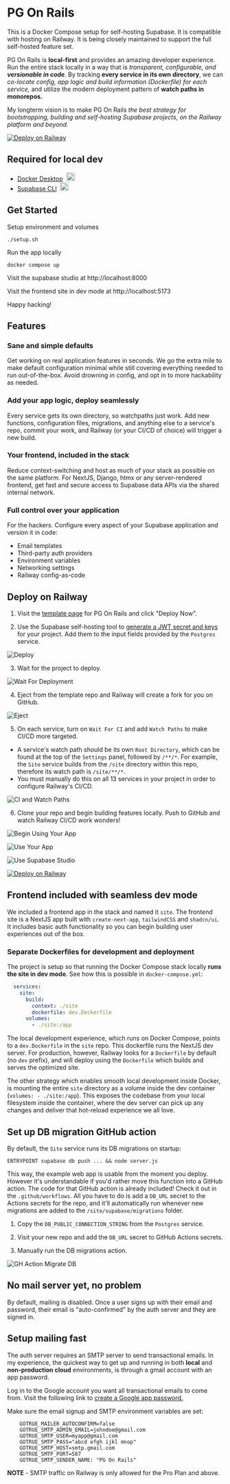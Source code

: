 # PG On Rails

This is a Docker Compose setup for self-hosting Supabase. It is compatible with hosting on Railway. It is being closely maintained to support the full self-hosted feature set.

PG On Rails is **local-first** and provides an amazing developer experience. Run the entire stack locally in a way that is *transparent, configurable, and **versionable in code***. By tracking **every service in its own directory**, we can *co-locate config, app logic and build information (Dockerfile) for each service,* and utilize the modern deployment pattern of **watch paths in monorepos.**

My longterm vision is to make PG On Rails *the best strategy for bootstrapping, building and self-hosting Supabase projects, on the Railway platform and beyond.*

[![Deploy on Railway](https://railway.com/button.svg)](https://railway.com/deploy/5ArOQi?referralCode=benisenstein&utm_medium=integration&utm_source=template&utm_campaign=generic)

## Required for local dev

- <a href="https://docs.docker.com/desktop/" target="_blank" rel="noopener noreferrer">Docker Desktop</a>&nbsp;&nbsp;<img src="https://docs.docker.com/assets/images/favicon.svg" alt="description" width="20" height="20" />
- <a href="https://supabase.com/docs/guides/local-development/cli/getting-started" target="_blank" rel="noopener noreferrer">Supabase CLI</a>&nbsp;&nbsp;<img src="https://avatars.githubusercontent.com/u/54469796?s=20" alt="description" width="20" height="20" />

## Get Started

Setup environment and volumes

`./setup.sh`

Run the app locally

`docker compose up`

Visit the supabase studio at http://localhost:8000

Visit the frontend site in dev mode at http://localhost:5173

Happy hacking!

## Features

### Sane and simple defaults

Get working on real application features in seconds. We go the extra mile to make default configuration minimal while still covering everything needed to run out-of-the-box. Avoid drowning in config, and opt in to more hackability as needed.

### Add your app logic, deploy seamlessly

Every service gets its own directory, so watchpaths just work. Add new functions, configuration files, migrations, and anything else to a service's repo, commit your work, and Railway (or your CI/CD of choice) will trigger a new build.

### Your frontend, included in the stack

Reduce context-switching and host as much of your stack as possible on the same platform. For NextJS, Django, htmx or any server-rendered frontend, get fast and secure access to Supabase data APIs via the shared internal network.

### Full control over your application

For the hackers. Configure every aspect of your Supabase application and version it in code:
- Email templates
- Third-party auth providers
- Environment variables
- Networking settings
- Railway config-as-code

## Deploy on Railway

1. Visit the [template page](https://railway.com/deploy/5ArOQi?referralCode=benisenstein&utm_medium=integration&utm_source=template&utm_campaign=generic) for PG On Rails and click "Deploy Now".

2. Use the Supabase self-hosting tool to [generate a JWT secret and keys](https://supabase.com/docs/guides/self-hosting/docker#generate-api-keys) for your project. Add them to the input fields provided by the `Postgres` service.

![Deploy](https://github.com/BenIsenstein/pgonrails-media/blob/main/Deploy_Template_and_Input_JWTs.gif)

3. Wait for the project to deploy.

![Wait For Deployment](https://github.com/BenIsenstein/pgonrails-media/blob/main/Wait_For_Deployment.gif)

4. Eject from the template repo and Railway will create a fork for you on GitHub.

![Eject](https://github.com/BenIsenstein/pgonrails-media/blob/main/Eject.gif)

5. On each service, turn on `Wait For CI` and add `Watch Paths` to make CI/CD more targeted.

- A service's watch path should be its own `Root Directory`, which can be found at the top of the `Settings` panel, followed by `/**/*`. For example, the `Site` service builds from the `/site` directory within this repo, therefore its watch path is `/site/**/*`.
- You must manually do this on all 13 services in your project in order to configure Railway's CI/CD.

![CI and Watch Paths](https://github.com/BenIsenstein/pgonrails-media/blob/main/CI_and_Watch_Paths.gif)

6. Clone your repo and begin building features locally. Push to GitHub and watch Railway CI/CD work wonders!

![Begin Using Your App](https://github.com/BenIsenstein/pgonrails-media/blob/main/Begin_Using_Your_App.gif)

![Use Your App](https://github.com/BenIsenstein/pgonrails-media/blob/main/Use_your_app.gif)

![Use Supabase Studio](https://github.com/BenIsenstein/pgonrails-media/blob/main/Use_Supabase_Studio.gif)

[![Deploy on Railway](https://railway.com/button.svg)](https://railway.com/deploy/5ArOQi?referralCode=benisenstein&utm_medium=integration&utm_source=template&utm_campaign=generic)

## Frontend included with seamless dev mode

We included a frontend app in the stack and named it `site`. The frontend site is a NextJS app built with `create-next-app`, `tailwindCSS` and `shadcn/ui`. It includes basic auth functionality so you can begin building user experiences out of the box.

### Separate Dockerfiles for development and deployment

The project is setup so that running the Docker Compose stack locally **runs the site in dev mode**. See how this is possible in `docker-compose.yml`:

```yml
  services:
    site:
      build:
        context: ./site
        dockerfile: dev.Dockerfile
      volumes:
        - ./site:/app
```

The local development experience, which runs on Docker Compose, points to a `dev.Dockerfile` in the `site` repo. This dockerfile runs the NextJS dev server. For production, however, Railway looks for a `Dockerfile` by default (no `dev` prefix), and will deploy using the `Dockerfile` which builds and serves the optimized site.

The other strategy which enables smooth local development inside Docker, is mounting the entire `site` directory as a volume inside the dev container (`volumes: - ./site:/app`). This exposes the codebase from your local filesystem inside the container, where the dev server can pick up any changes and deliver that hot-reload experience we all love.

## Set up DB migration GitHub action

By default, the `Site` service runs its DB migrations on startup:

`ENTRYPOINT supabase db push ... && node server.js`

This way, the example web app is usable from the moment you deploy. However it's understandable if you'd rather move this function into a GitHub action. The code for that GitHub action is already included! Check it out in the `.github/workflows`. All you have to do is add a `DB_URL` secret to the Actions secrets for the repo, and it'll automatically run whenever new migrations are added to the `/site/supabase/migrations` folder.

1. Copy the `DB_PUBLIC_CONNECTION_STRING` from the `Postgres` service.

2. Visit your new repo and add the `DB_URL` secret to GitHub Actions secrets.

3. Manually run the DB migrations action.

![GH Action Migrate DB](https://github.com/BenIsenstein/pgonrails-media/blob/main/Add_GH_Actions_Secret_and_Run_Migrations.gif)

## No mail server yet, no problem

By default, mailing is disabled. Once a user signs up with their email and password, their email is "auto-confirmed" by the auth server and they are signed in.

## Setup mailing fast

The auth server requires an SMTP server to send transactional emails. In my experience, the quickest way to get up and running in both **local** and **non-production cloud** environments, is through a gmail account with an app password.

Log in to the Google account you want all transactional emails to come from. Visit the following link to [create a Google app password.](https://myaccount.google.com/u/4/apppasswords)

Make sure the email signup and SMTP environment variables are set:

```Dotenv
    GOTRUE_MAILER_AUTOCONFIRM=false
    GOTRUE_SMTP_ADMIN_EMAIL=johndoe@gmail.com
    GOTRUE_SMTP_USER=myapp@gmail.com
    GOTRUE_SMTP_PASS="abcd efgh ijkl mnop"
    GOTRUE_SMTP_HOST=smtp.gmail.com
    GOTRUE_SMTP_PORT=587
    GOTRUE_SMTP_SENDER_NAME: "PG On Rails"
```

**NOTE** - SMTP traffic on Railway is only allowed for the Pro Plan and above.
